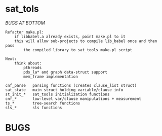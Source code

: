 sat_tols
========

*BUGS AT BOTTOM*

    Refactor make.pl:
        if libbabel.a already exists, point make.pl to it
        this will allow sub-projects to compile lib_babel once and then pass
            the compiled library to sat_tools make.pl script

    Next:
        think about:
            pthreads
            pds_la* and graph data-struct support
            mem_frame implementation

    cnf_parse   parsing functions (creates clause_list struct)
    sat_state   main struct holding variable/clause info
    st_init_*   sat_tools initialization functions
    cnf_*       low-level var/clause manipulations + measurement
    ts_*        tree-search functions
    sls_*       sls functions


BUGS
====



